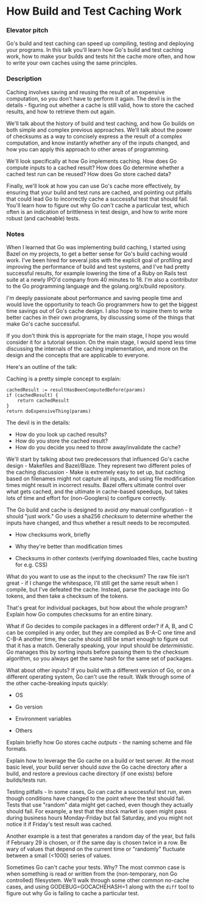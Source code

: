 # How Build and Test Caching Work

### Elevator pitch

Go's build and test caching can speed up compiling, testing and deploying your programs. In this talk you'll learn how Go's build and test caching work, how to make your builds and tests hit the cache more often, and how to write your own caches using the same principles.

### Description

Caching involves saving and reusing the result of an expensive computation, so you don't have to perform it again. The devil is in the details - figuring out whether a cache is still valid, how to store the cached results, and how to retrieve them out again.

We'll talk about the history of build and test caching, and how Go builds on both simple and complex previous approaches. We'll talk about the power of checksums as a way to concisely express a the result of a complex computation, and know instantly whether any of the inputs changed, and how you can apply this approach to other areas of programming.

We'll look specifically at how Go implements caching. How does Go compute inputs to a cached result? How does Go determine whether a cached test run can be reused? How does Go store cached data?

Finally, we'll look at how you can use Go's cache more effectively, by ensuring that your build and test runs are cached, and pointing out pitfalls that could lead Go to incorrectly cache a successful test that should fail. You'll learn how to figure out why Go _can't_ cache a particular test, which often is an indication of brittleness in test design, and how to write more robust (and cacheable) tests.

### Notes

When I learned that Go was implementing build caching, I started using Bazel on my projects, to get a better sense for Go's build caching would work. I've been hired for several jobs with the explicit goal of profiling and improving the performance of build and test systems, and I've had pretty successful results, for example lowering the time of a Ruby on Rails test suite at a newly IPO'd company from 40 minutes to 18. I'm also a contributor to the Go programming language and the golang.org/x/build repository.

I'm deeply passionate about performance and saving people time and would love the opportunity to teach Go programmers how to get the biggest time savings out of Go's cache design. I also hope to inspire them to write better caches in their own programs, by discussing some of the things that make Go's cache successful.

If you don't think this is appropriate for the main stage, I hope you would consider it for a tutorial session. On the main stage, I would spend less time discussing the internals of the caching implementation, and more on the design and the concepts that are applicable to everyone.

Here's an outline of the talk:

Caching is a pretty simple concept to explain:

<pre><code>cachedResult := resultHasBeenComputedBefore(params)
if (cachedResult) {
    return cachedResult
}
return doExpensiveThing(params)
</code></pre>

The devil is in the details:

- How do you look up cached results?
- How do you store the cached result?
- How do you decide you need to throw away/invalidate the cache?

We'll start by talking about two predecessors that influenced Go's cache design - Makefiles and Bazel/Blaze. They represent two different poles of the caching discussion - Make is extremely easy to set up, but caching based on filenames might not capture all inputs, and using file modification times might result in incorrect results. Bazel offers ultimate control over what gets cached, and the ultimate in cache-based speedups, but takes lots of time and effort for (non-Googlers) to configure correctly.

The Go build and cache is designed to avoid *any* manual configuration - it should "just work." Go uses a sha256 *checksum* to determine whether the inputs have changed, and thus whether a result needs to be recomputed.

- How checksums work, briefly

- Why they're better than modification times

- Checksums in other contexts (verifying downloaded files, cache busting for e.g. CSS)

What do you want to use as the input to the checksum? The raw file isn't great - if I change the whitespace, I'll still get the same result when I compile, but I've defeated the cache. Instead, parse the package into Go tokens, and then take a checksum of the tokens.

That's great for individual packages, but how about the whole program? Explain how Go computes checksums for an entire binary.

What if Go decides to compile packages in a different order? if A, B, and C can be compiled in any order, but they are compiled as B-A-C one time and C-B-A another time, the cache should still be smart enough to figure out that it has a match. Generally speaking, your input should be *deterministic.* Go manages this by sorting inputs before passing them to the checksum algorithm, so you always get the same hash for the same set of packages.

What about other inputs? If you build with a different version of Go, or on a different operating system, Go can't use the result. Walk through some of the other cache-breaking inputs quickly:

- OS

- Go version

- Environment variables

- Others

Explain briefly how Go stores cache _outputs_ - the naming scheme and file formats.

Explain how to leverage the Go cache on a build or test server. At the most basic level, your build server should _save_ the Go cache directory after a build, and restore a previous cache directory (if one exists) before builds/tests run.

Testing pitfalls - In some cases, Go can cache a successful test run, even though conditions have changed to the point where the test should fail. Tests that use "random" data might get cached, even though they actually should fail. For example, a test that the stock market is open might pass during business hours Monday-Friday but fail Saturday, and you might not notice it if Friday's test result was cached.

Another example is a test that generates a random day of the year, but fails if February 29 is chosen, or if the same day is chosen twice in a row. Be wary of values that depend on the current time or "randomly" fluctuate between a small (<1000) series of values.

Sometimes Go can't cache your tests. Why? The most common case is when something is read or written from the (non-temporary, non Go controlled) filesystem. We'll walk through some other common no-cache cases, and using GODEBUG=GOCACHEHASH=1 along with the `diff` tool to figure out why Go is failing to cache a particular test.
